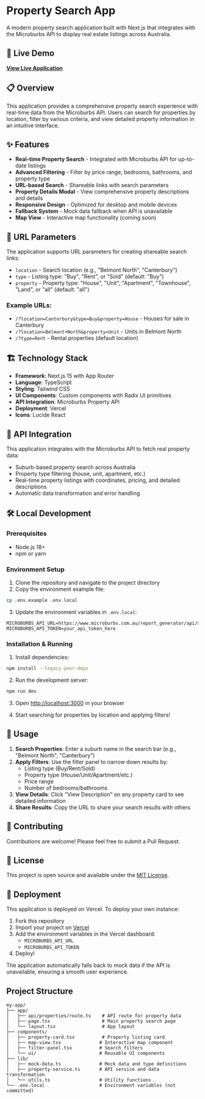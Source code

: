 # Property Search App

A modern property search application built with Next.js that integrates with the Microburbs API to display real estate listings across Australia.

## 🚀 Live Demo

**[View Live Application](https://my-app-eosin-beta-51.vercel.app)**

## 📋 Overview

This application provides a comprehensive property search experience with real-time data from the Microburbs API. Users can search for properties by location, filter by various criteria, and view detailed property information in an intuitive interface.

## ✨ Features

- **Real-time Property Search** - Integrated with Microburbs API for up-to-date listings
- **Advanced Filtering** - Filter by price range, bedrooms, bathrooms, and property type
- **URL-based Search** - Shareable links with search parameters
- **Property Details Modal** - View comprehensive property descriptions and details
- **Responsive Design** - Optimized for desktop and mobile devices
- **Fallback System** - Mock data fallback when API is unavailable
- **Map View** - Interactive map functionality (coming soon)

## 🔗 URL Parameters

The application supports URL parameters for creating shareable search links:

- `location` - Search location (e.g., "Belmont North", "Canterbury")
- `type` - Listing type: "Buy", "Rent", or "Sold" (default: "Buy")
- `property` - Property type: "House", "Unit", "Apartment", "Townhouse", "Land", or "all" (default: "all")

### Example URLs:
- `/?location=Canterbury&type=Buy&property=House` - Houses for sale in Canterbury
- `/?location=Belmont+North&property=Unit` - Units in Belmont North
- `/?type=Rent` - Rental properties (default location)

## 🏗️ Technology Stack

- **Framework**: Next.js 15 with App Router
- **Language**: TypeScript
- **Styling**: Tailwind CSS
- **UI Components**: Custom components with Radix UI primitives
- **API Integration**: Microburbs Property API
- **Deployment**: Vercel
- **Icons**: Lucide React

## 🔌 API Integration

This application integrates with the Microburbs API to fetch real property data:
- Suburb-based property search across Australia
- Property type filtering (house, unit, apartment, etc.)
- Real-time property listings with coordinates, pricing, and detailed descriptions
- Automatic data transformation and error handling

## 🛠️ Local Development

### Prerequisites
- Node.js 18+ 
- npm or yarn

### Environment Setup

1. Clone the repository and navigate to the project directory
2. Copy the environment example file:
```bash
cp .env.example .env.local
```

3. Update the environment variables in `.env.local`:
```env
MICROBURBS_API_URL=https://www.microburbs.com.au/report_generator/api/suburb/properties
MICROBURBS_API_TOKEN=your_api_token_here
```

### Installation & Running

1. Install dependencies:
```bash
npm install --legacy-peer-deps
```

2. Run the development server:
```bash
npm run dev
```

3. Open [http://localhost:3000](http://localhost:3000) in your browser

4. Start searching for properties by location and applying filters!

## 📱 Usage

1. **Search Properties**: Enter a suburb name in the search bar (e.g., "Belmont North", "Canterbury")
2. **Apply Filters**: Use the filter panel to narrow down results by:
   - Listing type (Buy/Rent/Sold)
   - Property type (House/Unit/Apartment/etc.)
   - Price range
   - Number of bedrooms/bathrooms
3. **View Details**: Click "View Description" on any property card to see detailed information
4. **Share Results**: Copy the URL to share your search results with others

## 🤝 Contributing

Contributions are welcome! Please feel free to submit a Pull Request.

## 📄 License

This project is open source and available under the [MIT License](LICENSE).

## 🚀 Deployment

This application is deployed on Vercel. To deploy your own instance:

1. Fork this repository
2. Import your project on [Vercel](https://vercel.com/new)
3. Add the environment variables in the Vercel dashboard:
   - `MICROBURBS_API_URL`
   - `MICROBURBS_API_TOKEN`
4. Deploy!

The application automatically falls back to mock data if the API is unavailable, ensuring a smooth user experience.

## Project Structure

```
my-app/
├── app/
│   ├── api/properties/route.ts    # API route for property data
│   ├── page.tsx                   # Main property search page
│   └── layout.tsx                 # App layout
├── components/
│   ├── property-card.tsx          # Property listing card
│   ├── map-view.tsx              # Interactive map component
│   ├── filter-panel.tsx          # Search filters
│   └── ui/                       # Reusable UI components
├── lib/
│   ├── mock-data.ts              # Mock data and type definitions
│   ├── property-service.ts       # API service and data transformation
│   └── utils.ts                  # Utility functions
└── .env.local                    # Environment variables (not committed)
```
